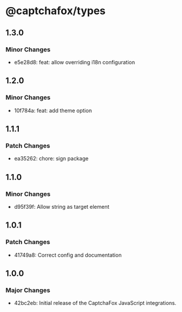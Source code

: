 # @captchafox/types

## 1.3.0

### Minor Changes

- e5e28d8: feat: allow overriding i18n configuration

## 1.2.0

### Minor Changes

- 10f784a: feat: add theme option

## 1.1.1

### Patch Changes

- ea35262: chore: sign package

## 1.1.0

### Minor Changes

- d95f39f: Allow string as target element

## 1.0.1

### Patch Changes

- 41749a8: Correct config and documentation

## 1.0.0

### Major Changes

- 42bc2eb: Initial release of the CaptchaFox JavaScript integrations.
